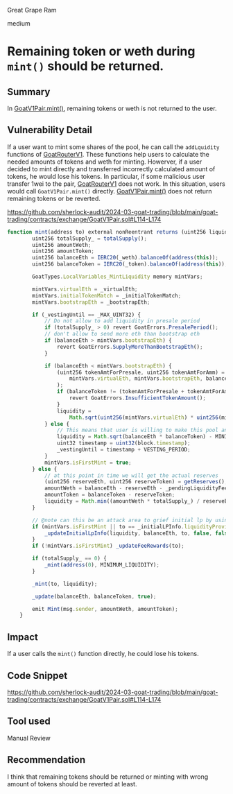 Great Grape Ram

medium

# Remaining token or weth during `mint()` should be returned.

## Summary

In [GoatV1Pair.mint()](https://github.com/sherlock-audit/2024-03-goat-trading/blob/main/goat-trading/contracts/exchange/GoatV1Pair.sol#L114-L174), remaining tokens or weth is not returned to the user.

## Vulnerability Detail

If a user want to mint some shares of the pool, he can call the `addLquidity` functions of [GoatRouterV1](https://github.com/sherlock-audit/2024-03-goat-trading/blob/main/goat-trading/contracts/periphery/GoatRouterV1.sol). These functions help users to calculate the needed amounts of tokens and weth for minting.
Howerver, if a user decided to mint directly and transferred incorrectly calculated amount of tokens, he would lose his tokens. In particular, if some malicious user transfer 1wei to the pair, [GoatRouterV1](https://github.com/sherlock-audit/2024-03-goat-trading/blob/main/goat-trading/contracts/periphery/GoatRouterV1.sol) does not work. In this situation, users would call `GoatV1Pair.mint()` directly.
[GoatV1Pair.mint()](https://github.com/sherlock-audit/2024-03-goat-trading/blob/main/goat-trading/contracts/exchange/GoatV1Pair.sol#L114-L174) does not return remaining tokens or be reverted.

https://github.com/sherlock-audit/2024-03-goat-trading/blob/main/goat-trading/contracts/exchange/GoatV1Pair.sol#L114-L174

```javascript
function mint(address to) external nonReentrant returns (uint256 liquidity) {
        uint256 totalSupply_ = totalSupply();
        uint256 amountWeth;
        uint256 amountToken;
        uint256 balanceEth = IERC20(_weth).balanceOf(address(this));
        uint256 balanceToken = IERC20(_token).balanceOf(address(this));

        GoatTypes.LocalVariables_MintLiquidity memory mintVars;

        mintVars.virtualEth = _virtualEth;
        mintVars.initialTokenMatch = _initialTokenMatch;
        mintVars.bootstrapEth = _bootstrapEth;

        if (_vestingUntil == _MAX_UINT32) {
            // Do not allow to add liquidity in presale period
            if (totalSupply_ > 0) revert GoatErrors.PresalePeriod();
            // don't allow to send more eth than bootstrap eth
            if (balanceEth > mintVars.bootstrapEth) {
                revert GoatErrors.SupplyMoreThanBootstrapEth();
            }

            if (balanceEth < mintVars.bootstrapEth) {
                (uint256 tokenAmtForPresale, uint256 tokenAmtForAmm) = _tokenAmountsForLiquidityBootstrap(
                    mintVars.virtualEth, mintVars.bootstrapEth, balanceEth, mintVars.initialTokenMatch
                );
                if (balanceToken != (tokenAmtForPresale + tokenAmtForAmm)) {
                    revert GoatErrors.InsufficientTokenAmount();
                }
                liquidity =
                    Math.sqrt(uint256(mintVars.virtualEth) * uint256(mintVars.initialTokenMatch)) - MINIMUM_LIQUIDITY;
            } else {
                // This means that user is willing to make this pool an amm pool in first liquidity mint
                liquidity = Math.sqrt(balanceEth * balanceToken) - MINIMUM_LIQUIDITY;
                uint32 timestamp = uint32(block.timestamp);
                _vestingUntil = timestamp + VESTING_PERIOD;
            }
            mintVars.isFirstMint = true;
        } else {
            // at this point in time we will get the actual reserves
            (uint256 reserveEth, uint256 reserveToken) = getReserves();
            amountWeth = balanceEth - reserveEth - _pendingLiquidityFees - _pendingProtocolFees;
            amountToken = balanceToken - reserveToken;
            liquidity = Math.min((amountWeth * totalSupply_) / reserveEth, (amountToken * totalSupply_) / reserveToken);
        }

        // @note can this be an attack area to grief initial lp by using to as initial lp?
        if (mintVars.isFirstMint || to == _initialLPInfo.liquidityProvider) {
            _updateInitialLpInfo(liquidity, balanceEth, to, false, false);
        }
        if (!mintVars.isFirstMint) _updateFeeRewards(to);

        if (totalSupply_ == 0) {
            _mint(address(0), MINIMUM_LIQUIDITY);
        }

        _mint(to, liquidity);

        _update(balanceEth, balanceToken, true);

        emit Mint(msg.sender, amountWeth, amountToken);
    }
```

## Impact

If a user calls the `mint()` function directly, he could lose his tokens.

## Code Snippet

https://github.com/sherlock-audit/2024-03-goat-trading/blob/main/goat-trading/contracts/exchange/GoatV1Pair.sol#L114-L174

## Tool used

Manual Review

## Recommendation

I think that remaining tokens should be returned or minting with wrong amount of tokens should be reverted at least. 